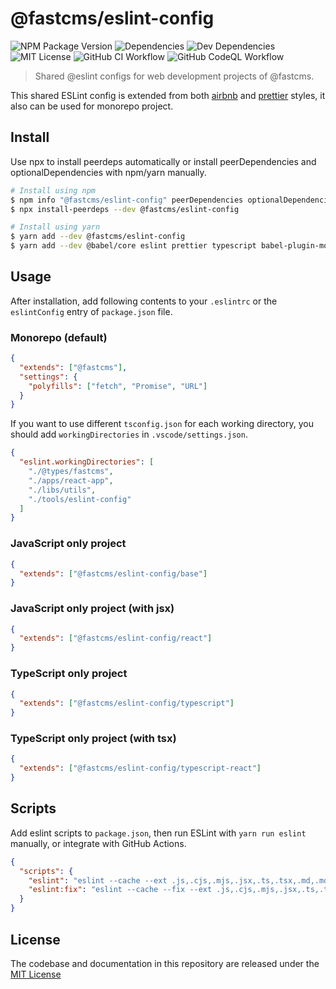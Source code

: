 # @fastcms/eslint-config

![NPM Package Version](https://img.shields.io/npm/v/@fastcms/eslint-config) ![Dependencies](https://img.shields.io/david/fastcms/eslint-config) ![Dev Dependencies](https://img.shields.io/david/dev/fastcms/eslint-config) ![MIT License](https://img.shields.io/github/license/fastcms/eslint-config) ![GitHub CI Workflow](https://github.com/fastcms/eslint-config/actions/workflows/main.yml/badge.svg) ![GitHub CodeQL Workflow](https://github.com/fastcms/eslint-config/actions/workflows/codeql-analysis.yml/badge.svg)

> Shared @eslint configs for web development projects of @fastcms.

This shared ESLint config is extended from both [airbnb](https://github.com/airbnb/javascript) and [prettier](https://prettier.io/) styles, it also can be used for monorepo project.

## Install

Use npx to install peerdeps automatically or install peerDependencies and optionalDependencies with npm/yarn manually.

```bash
# Install using npm
$ npm info "@fastcms/eslint-config" peerDependencies optionalDependencies
$ npx install-peerdeps --dev @fastcms/eslint-config

# Install using yarn
$ yarn add --dev @fastcms/eslint-config
$ yarn add --dev @babel/core eslint prettier typescript babel-plugin-module-resolver
```

## Usage

After installation, add following contents to your `.eslintrc` or the `eslintConfig` entry of `package.json` file.

### Monorepo (default)

```json
{
  "extends": ["@fastcms"],
  "settings": {
    "polyfills": ["fetch", "Promise", "URL"]
  }
}
```

If you want to use different `tsconfig.json` for each working directory, you should add `workingDirectories` in `.vscode/settings.json`.

```json
{
  "eslint.workingDirectories": [
    "./@types/fastcms",
    "./apps/react-app",
    "./libs/utils",
    "./tools/eslint-config"
  ]
}
```

### JavaScript only project

```json
{
  "extends": ["@fastcms/eslint-config/base"]
}
```

### JavaScript only project (with jsx)

```json
{
  "extends": ["@fastcms/eslint-config/react"]
}
```

### TypeScript only project

```json
{
  "extends": ["@fastcms/eslint-config/typescript"]
}
```

### TypeScript only project (with tsx)

```json
{
  "extends": ["@fastcms/eslint-config/typescript-react"]
}
```

## Scripts

Add eslint scripts to `package.json`, then run ESLint with `yarn run eslint` manually, or integrate with GitHub Actions.

```json
{
  "scripts": {
    "eslint": "eslint --cache --ext .js,.cjs,.mjs,.jsx,.ts,.tsx,.md,.mdx .",
    "eslint:fix": "eslint --cache --fix --ext .js,.cjs,.mjs,.jsx,.ts,.tsx,.md,.mdx ."
  }
}
```

## License

The codebase and documentation in this repository are released under the [MIT License](./license)

